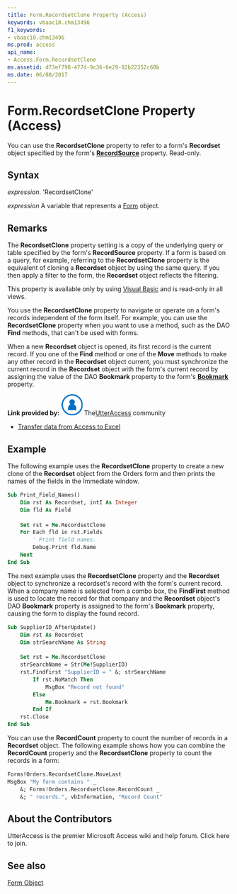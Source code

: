 ```yaml
---
title: Form.RecordsetClone Property (Access)
keywords: vbaac10.chm13496
f1_keywords:
- vbaac10.chm13496
ms.prod: access
api_name:
- Access.Form.RecordsetClone
ms.assetid: d73ef798-477d-9c36-6e29-82b22352c60b
ms.date: 06/08/2017
---
```



# Form.RecordsetClone Property (Access)

You can use the  **RecordsetClone** property to refer to a form's **Recordset** object specified by the form's **[RecordSource](Access.Form.RecordSource.md)** property. Read-only.


## Syntax

 _expression_. 'RecordsetClone'

 _expression_ A variable that represents a [Form](./Access.Form.md) object.


## Remarks

The  **RecordsetClone** property setting is a copy of the underlying query or table specified by the form's **RecordSource** property. If a form is based on a query, for example, referring to the **RecordsetClone** property is the equivalent of cloning a **Recordset** object by using the same query. If you then apply a filter to the form, the **Recordset** object reflects the filtering.

This property is available only by using [Visual Basic](set-properties-by-using-visual-basic.md) and is read-only in all views.

You use the  **RecordsetClone** property to navigate or operate on a form's records independent of the form itself. For example, you can use the **RecordsetClone** property when you want to use a method, such as the DAO **Find** methods, that can't be used with forms.

When a new  **Recordset** object is opened, its first record is the current record. If you one of the **Find** method or one of the **Move** methods to make any other record in the **Recordset** object current, you must synchronize the current record in the **Recordset** object with the form's current record by assigning the value of the DAO **Bookmark** property to the form's **[Bookmark](Access.Form.Bookmark.md)** property.

 **Link provided by:**
![Community Member Icon](../images/8b9774c4-6c97-470e-b3a2-56d8f786444c.png) The[UtterAccess](http://www.utteraccess.com) community


- [Transfer data from Access to Excel](http://www.utteraccess.com/forum/Transfer-data-Access-Ex-t1672619.html)
    

## Example

The following example uses the  **RecordsetClone** property to create a new clone of the **Recordset** object from the Orders form and then prints the names of the fields in the Immediate window.


```vb
Sub Print_Field_Names() 
    Dim rst As Recordset, intI As Integer 
    Dim fld As Field 
 
    Set rst = Me.RecordsetClone 
    For Each fld in rst.Fields 
        ' Print field names. 
        Debug.Print fld.Name 
    Next 
End Sub
```

The next example uses the  **RecordsetClone** property and the **Recordset** object to synchronize a recordset's record with the form's current record. When a company name is selected from a combo box, the **FindFirst** method is used to locate the record for that company and the **Recordset** object's DAO **Bookmark** property is assigned to the form's **Bookmark** property, causing the form to display the found record.




```vb
Sub SupplierID_AfterUpdate() 
    Dim rst As Recordset 
    Dim strSearchName As String 
 
    Set rst = Me.RecordsetClone 
    strSearchName = Str(Me!SupplierID) 
    rst.FindFirst "SupplierID = " &; strSearchName 
        If rst.NoMatch Then 
            MsgBox "Record not found" 
        Else 
            Me.Bookmark = rst.Bookmark 
        End If 
    rst.Close 
End Sub
```

You can use the  **RecordCount** property to count the number of records in a **Recordset** object. The following example shows how you can combine the **RecordCount** property and the **RecordsetClone** property to count the records in a form:




```vb
Forms!Orders.RecordsetClone.MoveLast 
MsgBox "My form contains " _ 
    &; Forms!Orders.RecordsetClone.RecordCount _ 
    &; " records.", vbInformation, "Record Count"
```


## About the Contributors
<a name="AboutContributors"> </a>

UtterAccess is the premier Microsoft Access wiki and help forum. Click here to join. 


## See also


[Form Object](Access.Form.md)

